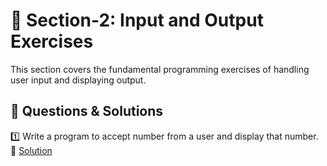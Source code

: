 # 📝 Section-2:  Input and Output Exercises  

This section covers the fundamental programming exercises of handling user input and displaying output.

## 📌 Questions & Solutions  

1️⃣ Write a program to accept number from a user and display that number.  
🔗 [Solution](accept_display_number.py)  
